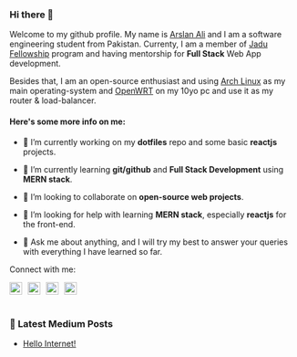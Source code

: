 ### Hi there 👋

Welcome to my github profile. My name is [Arslan Ali][github]
and I am a software engineering student from Pakistan. Currenty, I am a member of
[Jadu Fellowship][jadu] program and having mentorship for
**Full Stack** Web App development.

Besides that, I am an open-source enthusiast and using [Arch Linux][arch]
as my main operating-system and [OpenWRT][openwrt] on my 10yo pc
and use it as my router & load-balancer.

#### Here's some more info on me:

- 🔭 I’m currently working on my **dotfiles** repo and some basic **reactjs** projects.

- 🌱 I’m currently learning **git/github** and **Full Stack Development** using
  **MERN stack**.

- 👯 I’m looking to collaborate on **open-source web projects**.

- 🤔 I’m looking for help with learning **MERN stack**, especially **reactjs**
  for the front-end.

- 💬 Ask me about anything, and I will try my best to answer your queries with
  everything I have learned so far.

Connect with me:

[<img
    width="22"
    align="left"
    style="margin-right:10px"
    alt="Twitter-logo"
    src="https://upload.wikimedia.org/wikipedia/en/9/9f/Twitter_bird_logo_2012.svg"
/>][twitter]
[<img
    width="22"
    align="left"
    style="margin-right:10px"
    alt="Facebook-logo"
    src="https://upload.wikimedia.org/wikipedia/commons/5/51/Facebook_f_logo_%282019%29.svg"
/>][facebook]
[<img
    width="22"
    align="left"
    style="margin-right:10px"
    alt="LinkedIn-logo"
    src="https://content.linkedin.com/content/dam/me/business/en-us/amp/brand-site/v2/bg/LI-Bug.svg.original.svg"
/>][linkedin]

[<img
    width="22"
    align="left"
    style="margin-right:10px"
    alt="Medium-logo"
    src="https://unpkg.com/simple-icons@v4/icons/medium.svg"
/>][medium]

## <br />

### :pencil: Latest Medium Posts

<!-- BLOG-POST-LIST:START -->

- [Hello Internet!](https://medium.com/@techyarsal/hello-internet-6e840157ef75?source=rss-c4d6c427b2ef------2)
<!-- BLOG-POST-LIST:END -->

[github]: https://github.com/techyArsal/
[facebook]: https://facebook.com/techyArsal/
[twitter]: https://twitter.com/techyArsal/
[linkedin]: https://www.linkedin.com/in/techyArsal/
[medium]: https://techyArsal.medium.com/
[jadu]: https://jadujobs.com/
[arch]: https://archlinux.org/
[openwrt]: https://openwrt.org/
